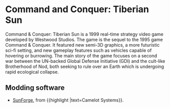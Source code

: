 # Command and Conquer: Tiberian Sun

Command & Conquer: Tiberian Sun is a 1999 real-time strategy video game developed by Westwood Studios. The game is the sequel to the 1995 game Command & Conquer. It featured new semi-3D graphics, a more futuristic sci-fi setting, and new gameplay features such as vehicles capable of hovering or burrowing. The main story of the game focuses on a second war between the UN-backed Global Defense Initiative (GDI) and the cult-like Brotherhood of Nod, both seeking to rule over an Earth which is undergoing rapid ecological collapse.

## Modding software

* [SunForge](tiberian-sun/sunforge.html), from {{highlight |text=Camelot Systems}}.
